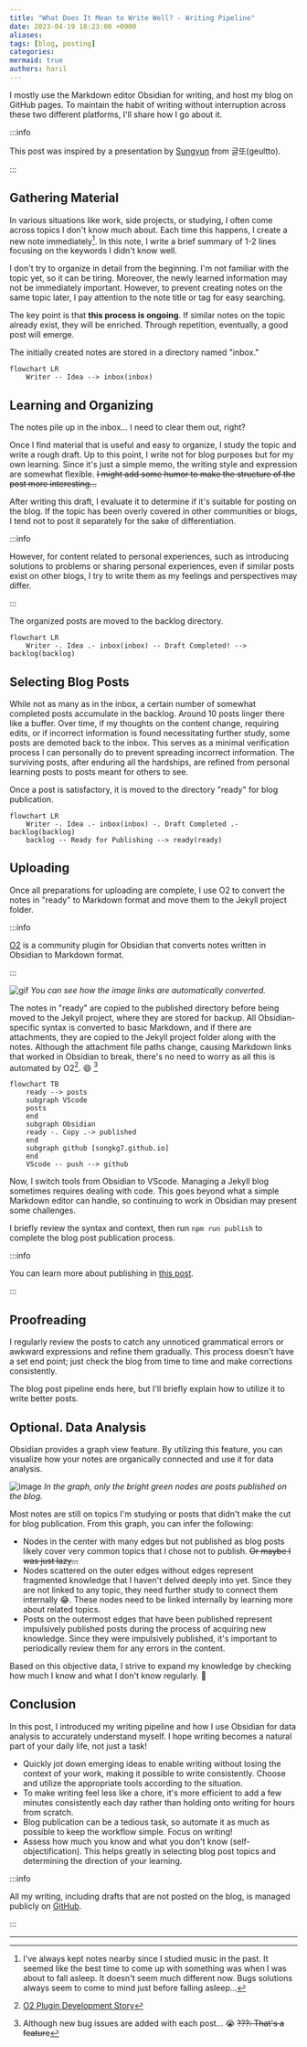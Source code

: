 ```yaml
---
title: "What Does It Mean to Write Well? - Writing Pipeline"
date: 2023-04-19 18:23:00 +0900
aliases: 
tags: [blog, posting]
categories: 
mermaid: true
authors: haril
---
```


I mostly use the Markdown editor Obsidian for writing, and host my blog on GitHub pages. To maintain the habit of writing without interruption across these two different platforms, I'll share how I go about it.

:::info

This post was inspired by a presentation by [Sungyun](https://github.com/zzsza) from 글또(geultto).

:::

## Gathering Material

In various situations like work, side projects, or studying, I often come across topics I don't know much about. Each time this happens, I create a new note immediately[^fn-nth-1]. In this note, I write a brief summary of 1-2 lines focusing on the keywords I didn't know well.

I don't try to organize in detail from the beginning. I'm not familiar with the topic yet, so it can be tiring. Moreover, the newly learned information may not be immediately important. However, to prevent creating notes on the same topic later, I pay attention to the note title or tag for easy searching.

The key point is that **this process is ongoing**. If similar notes on the topic already exist, they will be enriched. Through repetition, eventually, a good post will emerge.

The initially created notes are stored in a directory named "inbox."

```mermaid
flowchart LR
    Writer -- Idea --> inbox(inbox)
```

## Learning and Organizing

The notes pile up in the inbox... I need to clear them out, right?

Once I find material that is useful and easy to organize, I study the topic and write a rough draft. Up to this point, I write not for blog purposes but for my own learning. Since it's just a simple memo, the writing style and expression are somewhat flexible. ~~I might add some humor to make the structure of the post more interesting...~~

After writing this draft, I evaluate it to determine if it's suitable for posting on the blog. If the topic has been overly covered in other communities or blogs, I tend not to post it separately for the sake of differentiation.

:::info

However, for content related to personal experiences, such as introducing solutions to problems or sharing personal experiences, even if similar posts exist on other blogs, I try to write them as my feelings and perspectives may differ.

:::

The organized posts are moved to the backlog directory.

```mermaid
flowchart LR
    Writer -. Idea .- inbox(inbox) -- Draft Completed! --> backlog(backlog)
```

## Selecting Blog Posts

While not as many as in the inbox, a certain number of somewhat completed posts accumulate in the backlog. Around 10 posts linger there like a buffer. Over time, if my thoughts on the content change, requiring edits, or if incorrect information is found necessitating further study, some posts are demoted back to the inbox. This serves as a minimal verification process I can personally do to prevent spreading incorrect information. The surviving posts, after enduring all the hardships, are refined from personal learning posts to posts meant for others to see.

Once a post is satisfactory, it is moved to the directory "ready" for blog publication.

```mermaid
flowchart LR
    Writer -. Idea .- inbox(inbox) -. Draft Completed .- backlog(backlog)
    backlog -- Ready for Publishing --> ready(ready)
```

## Uploading

Once all preparations for uploading are complete, I use O2 to convert the notes in "ready" to Markdown format and move them to the Jekyll project folder.

:::info

[O2](https://github.com/songkg7/o2) is a community plugin for Obsidian that converts notes written in Obsidian to Markdown format.

:::

![gif](./ezgif.com-video-to-gif.gif)
_You can see how the image links are automatically converted._

The notes in "ready" are copied to the published directory before being moved to the Jekyll project, where they are stored for backup. All Obsidian-specific syntax is converted to basic Markdown, and if there are attachments, they are copied to the Jekyll project folder along with the notes. Although the attachment file paths change, causing Markdown links that worked in Obsidian to break, there's no need to worry as all this is automated by O2[^fn-nth-2]. 😄 [^fn-nth-3]

```mermaid
flowchart TB
    ready --> posts
    subgraph VScode
    posts
    end
    subgraph Obsidian
    ready -. Copy .-> published
    end
    subgraph github [songkg7.github.io]
    end
    VScode -- push --> github
```

Now, I switch tools from Obsidian to VScode. Managing a Jekyll blog sometimes requires dealing with code. This goes beyond what a simple Markdown editor can handle, so continuing to work in Obsidian may present some challenges.

I briefly review the syntax and context, then run `npm run publish` to complete the blog post publication process.

:::info

You can learn more about publishing in [this post](https://haril.dev/blog/2023/04/26/Image-optimazation-for-SEO).

:::

## Proofreading

I regularly review the posts to catch any unnoticed grammatical errors or awkward expressions and refine them gradually. This process doesn't have a set end point; just check the blog from time to time and make corrections consistently.

The blog post pipeline ends here, but I'll briefly explain how to utilize it to write better posts.

## Optional. Data Analysis

Obsidian provides a graph view feature. By utilizing this feature, you can visualize how your notes are organically connected and use it for data analysis.

![image](./obsidian-graph-view-20230417.webp)
_In the graph, only the bright green nodes are posts published on the blog._

Most notes are still on topics I'm studying or posts that didn't make the cut for blog publication. From this graph, you can infer the following:

- Nodes in the center with many edges but not published as blog posts likely cover very common topics that I chose not to publish. ~~Or maybe I was just lazy...~~
- Nodes scattered on the outer edges without edges represent fragmented knowledge that I haven't delved deeply into yet. Since they are not linked to any topic, they need further study to connect them internally 😂. These nodes need to be linked internally by learning more about related topics.
- Posts on the outermost edges that have been published represent impulsively published posts during the process of acquiring new knowledge. Since they were impulsively published, it's important to periodically review them for any errors in the content.

Based on this objective data, I strive to expand my knowledge by checking how much I know and what I don't know regularly. 🧐

## Conclusion

In this post, I introduced my writing pipeline and how I use Obsidian for data analysis to accurately understand myself. I hope writing becomes a natural part of your daily life, not just a task!

- Quickly jot down emerging ideas to enable writing without losing the context of your work, making it possible to write consistently. Choose and utilize the appropriate tools according to the situation.
- To make writing feel less like a chore, it's more efficient to add a few minutes consistently each day rather than holding onto writing for hours from scratch. 
- Blog publication can be a tedious task, so automate it as much as possible to keep the workflow simple. Focus on writing!
- Assess how much you know and what you don't know (self-objectification). This helps greatly in selecting blog post topics and determining the direction of your learning.

:::info

All my writing, including drafts that are not posted on the blog, is managed publicly on [GitHub](https://github.com/songkg7/haril-vault).

:::

--- 

[^fn-nth-1]: I've always kept notes nearby since I studied music in the past. It seemed like the best time to come up with something was when I was about to fall asleep. It doesn't seem much different now. Bugs solutions always seem to come to mind just before falling asleep...

[^fn-nth-2]: [O2 Plugin Development Story](https://haril.dev/blog/2023/02/22/develop-obsidian-plugin)

[^fn-nth-3]: Although new bug issues are added with each post... 😭 ~~???: That's a feature~~
